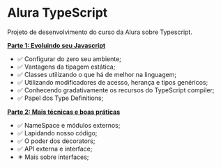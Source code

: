 # Alura TypeScript
Projeto de desenvolvimento do curso da Alura sobre Typescript.

**[Parte 1: Evoluindo seu Javascript](https://cursos.alura.com.br/course/typescript-parte1)** 

* :white_check_mark: Configurar do zero seu ambiente;
* :white_check_mark: Vantagens da tipagem estática;
* :white_check_mark: Classes utilizando o que há de melhor na linguagem;
* :white_check_mark: Utilizando modificadores de acesso, herança e tipos genéricos;
* :white_check_mark: Conhecendo gradativamente os recursos do TypeScript compiler;
* :white_check_mark: Papel dos Type Definitions;

**[Parte 2: Mais técnicas e boas práticas](https://cursos.alura.com.br/course/typescript-parte2)**

* :white_check_mark: NameSpace e módulos externos;
* :white_check_mark: Lapidando nosso código;
* :white_check_mark: O poder dos decorators;
* :white_check_mark: API externa e interface;
* :eight_pointed_black_star: Mais sobre interfaces;